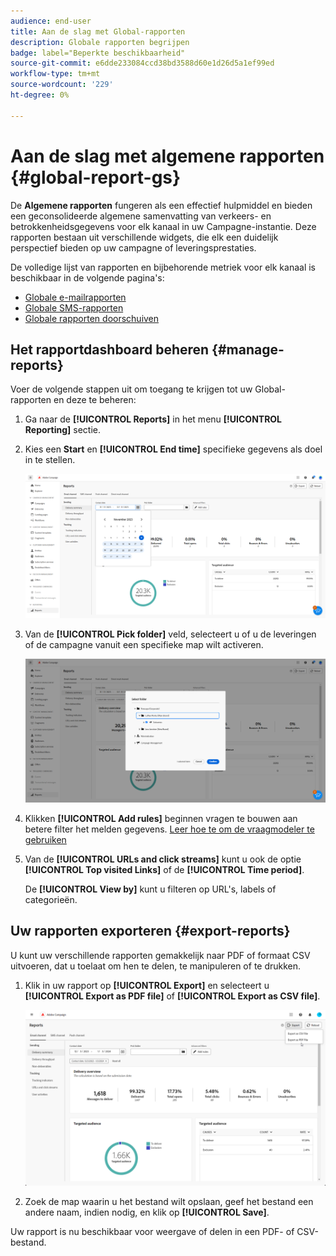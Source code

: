 ```yaml
---
audience: end-user
title: Aan de slag met Global-rapporten
description: Globale rapporten begrijpen
badge: label="Beperkte beschikbaarheid"
source-git-commit: e6dde233084ccd38bd3588d60e1d26d5a1ef99ed
workflow-type: tm+mt
source-wordcount: '229'
ht-degree: 0%

---
```



# Aan de slag met algemene rapporten {#global-report-gs}

De **Algemene rapporten** fungeren als een effectief hulpmiddel en bieden een geconsolideerde algemene samenvatting van verkeers- en betrokkenheidsgegevens voor elk kanaal in uw Campagne-instantie. Deze rapporten bestaan uit verschillende widgets, die elk een duidelijk perspectief bieden op uw campagne of leveringsprestaties.

De volledige lijst van rapporten en bijbehorende metriek voor elk kanaal is beschikbaar in de volgende pagina&#39;s:

* [Globale e-mailrapporten](global-report-email.md)
* [Globale SMS-rapporten](global-report-email-sms.md)
* [Globale rapporten doorschuiven](global-report-push.md)

## Het rapportdashboard beheren {#manage-reports}

Voer de volgende stappen uit om toegang te krijgen tot uw Global-rapporten en deze te beheren:

1. Ga naar de **[!UICONTROL Reports]** in het menu **[!UICONTROL Reporting]** sectie.

1. Kies een **Start** en **[!UICONTROL End time]** specifieke gegevens als doel in te stellen.

   ![](assets/global_report_manage_1.png)

1. Van de **[!UICONTROL Pick folder]** veld, selecteert u of u de leveringen of de campagne vanuit een specifieke map wilt activeren.

   ![](assets/global_report_manage_2.png)

1. Klikken **[!UICONTROL Add rules]** beginnen vragen te bouwen aan betere filter het melden gegevens. [Leer hoe te om de vraagmodeler te gebruiken](../query/query-modeler-overview.md)

1. Van de **[!UICONTROL URLs and click streams]** kunt u ook de optie **[!UICONTROL Top visited Links]** of de **[!UICONTROL Time period]**.

   De **[!UICONTROL View by]** kunt u filteren op URL&#39;s, labels of categorieën.

## Uw rapporten exporteren {#export-reports}

U kunt uw verschillende rapporten gemakkelijk naar PDF of formaat CSV uitvoeren, dat u toelaat om hen te delen, te manipuleren of te drukken.

1. Klik in uw rapport op **[!UICONTROL Export]** en selecteert u **[!UICONTROL Export as PDF file]** of **[!UICONTROL Export as CSV file]**.

   ![](assets/global_report_export.png)

1. Zoek de map waarin u het bestand wilt opslaan, geef het bestand een andere naam, indien nodig, en klik op **[!UICONTROL Save]**.

Uw rapport is nu beschikbaar voor weergave of delen in een PDF- of CSV-bestand.

